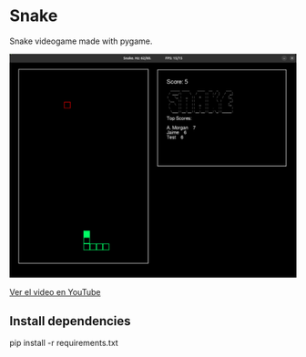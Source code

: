 # Snake

Snake videogame made with pygame.

![Game screen](image/snake.png)

[Ver el video en YouTube](https://www.youtube.com/watch?v=lkx9tNpzV7c&ab_channel=JaimeGabrielVegas)

## Install dependencies

pip install -r requirements.txt